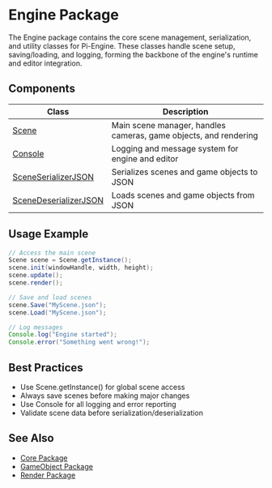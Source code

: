 # Engine Package

The Engine package contains the core scene management, serialization, and utility classes for Pi-Engine. These classes handle scene setup, saving/loading, and logging, forming the backbone of the engine's runtime and editor integration.

## Components

| Class | Description |
|-------|-------------|
| [Scene](Scene.md) | Main scene manager, handles cameras, game objects, and rendering |
| [Console](Console.md) | Logging and message system for engine and editor |
| [SceneSerializerJSON](SceneSerializerJSON.md) | Serializes scenes and game objects to JSON |
| [SceneDeserializerJSON](SceneDeserializerJSON.md) | Loads scenes and game objects from JSON |

## Usage Example

```java
// Access the main scene
Scene scene = Scene.getInstance();
scene.init(windowHandle, width, height);
scene.update();
scene.render();

// Save and load scenes
scene.Save("MyScene.json");
scene.Load("MyScene.json");

// Log messages
Console.log("Engine started");
Console.error("Something went wrong!");
```

## Best Practices
- Use Scene.getInstance() for global scene access
- Always save scenes before making major changes
- Use Console for all logging and error reporting
- Validate scene data before serialization/deserialization

## See Also
- [Core Package](../Core/README.md)
- [GameObject Package](../GameObject/README.md)
- [Render Package](../Render/README.md)
